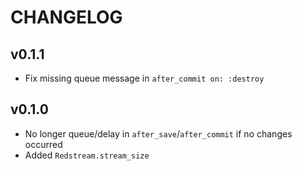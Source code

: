 # CHANGELOG

## v0.1.1
* Fix missing queue message in `after_commit on: :destroy`

## v0.1.0
* No longer queue/delay in `after_save`/`after_commit` if no changes occurred
* Added `Redstream.stream_size`
